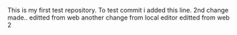 This is my first test repository.
To test commit i added this line.
2nd change made..
editted from web
another change from local editor
editted from web 2
